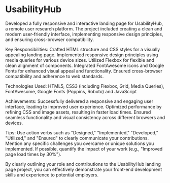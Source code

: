 # UsabilityHub
Developed a fully responsive and interactive landing page for UsabilityHub, a remote user research platform. The project included creating a clean and modern user-friendly interface, implementing responsive design principles, and ensuring cross-browser compatibility.

Key Responsibilities:
Crafted HTML structure and CSS styles for a visually appealing landing page.
Implemented responsive design principles using media queries for various device sizes.
Utilized Flexbox for flexible and clean alignment of components.
Integrated FontAwesome icons and Google Fonts for enhanced visual appeal and functionality.
Ensured cross-browser compatibility and adherence to web standards.

Technologies Used:
HTML5,
CSS3 (including Flexbox, Grid, Media Queries),
FontAwesome,
Google Fonts (Poppins, Roboto) and
JavaScript

Achievements:
Successfully delivered a responsive and engaging user interface, leading to improved user experience.
Optimized performance by refining CSS and image assets, resulting in faster load times.
Ensured seamless functionality and visual consistency across different browsers and devices.

Tips:
Use action verbs such as "Designed," "Implemented," "Developed," "Utilized," and "Ensured" to clearly communicate your contributions.
Mention any specific challenges you overcame or unique solutions you implemented.
If possible, quantify the impact of your work (e.g., "Improved page load times by 30%").

By clearly outlining your role and contributions to the UsabilityHub landing page project, you can effectively demonstrate your front-end development skills and experience to potential employers.
